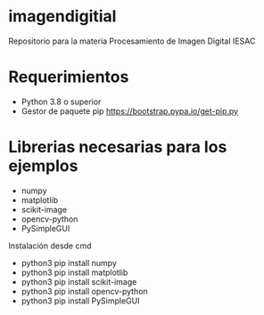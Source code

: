# imagendigitial
Repositorio para la materia Procesamiento de Imagen Digital IESAC

# Requerimientos

- Python 3.8 o superior
- Gestor de paquete pip https://bootstrap.pypa.io/get-pip.py 

# Librerias necesarias para los ejemplos

- numpy
- matplotlib
- scikit-image
- opencv-python
- PySimpleGUI

Instalación desde cmd

- python3 pip install numpy
- python3 pip install matplotlib
- python3 pip install scikit-image
- python3 pip install opencv-python
- python3 pip install PySimpleGUI
